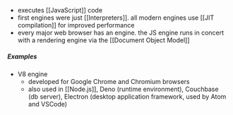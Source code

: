 - executes [[JavaScript]] code
- first engines were just [[Interpreters]]. all modern engines use [[JIT compilation]] for improved performance
- every major web browser has an engine. the JS engine runs in concert with a rendering engine via the [[Document Object Model]]

##### Examples
- V8 engine
	- developed for Google Chrome and Chromium browsers
	- also used in [[Node.js]], Deno (runtime environment), Couchbase (db server), Electron (desktop application framework, used by Atom and VSCode)